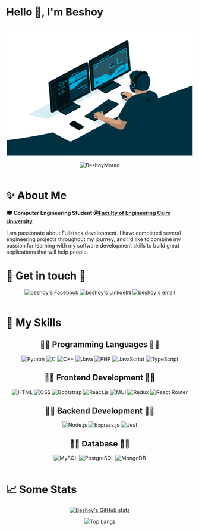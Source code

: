 # Hello 👋, I'm Beshoy

<p align="center">
  <img src="/main.gif" alt="Coder GIF" width="500" height="350">
</p>

<div align="center">
  <img src="https://komarev.com/ghpvc/?username=BeshoyMorad&label=Profile%20views&color=0e75b6&style=flat" alt="BeshoyMorad" />
</div>

<br>

# ✨ About Me
<strong>🎓 Computer Engineering Student <a href="http://eng.cu.edu.eg/ar/">@Faculty of Engineering Cairo University</a></strong>

I am passionate about Fullstack development. I have completed several engineering projects throughout my journey, and I'd like to combine my passion for learning with my software development skills to build great applications that will help people.

# 💬 Get in touch 💬

<div align="center">
  <a href="https://www.facebook.com/iiBesh00/">
  <img alt="beshoy's Facebook" src="https://img.shields.io/badge/Facebook-1877F2?style=for-the-badge&logo=facebook&logoColor=white" 
       draggable="false" />
  </a>

  <a href="https://www.linkedin.com/in/beshoymorad/">
    <img alt="beshoy's LinkdeIN" src="https://img.shields.io/badge/LinkedIn-0077B5?style=for-the-badge&logo=linkedin&logoColor=white"
         draggable="false" />
  </a>

  <a href="mailto:beshoymorad2002@gmail.com">
    <img alt="beshoy's email" src="https://img.shields.io/badge/Gmail-D14836?style=for-the-badge&logo=gmail&logoColor=white" 
          draggable="false" />
  </a>
</div>

<br>

# 🤹 My Skills

<div>
  <div align='center'>
    <h2> 👨‍💻 Programming Languages 👩‍💻 </h2>
    <img title="Python" src="https://img.shields.io/badge/Python-14354C?style=for-the-badge&logo=python&logoColor=white">
    <img title="C" src="https://img.shields.io/badge/C-00599C?style=for-the-badge&logo=c&logoColor=white">
    <img title="C++" src="https://img.shields.io/badge/C%2B%2B-00599C?style=for-the-badge&logo=c%2B%2B&logoColor=white">
    <img title="Java" src="https://img.shields.io/badge/Java-ED8B00?style=for-the-badge&logo=java&logoColor=white">
    <img title="PHP" src="https://img.shields.io/badge/PHP-777BB4?style=for-the-badge&logo=php&logoColor=white">
    <img title="JavaScript" src="https://img.shields.io/badge/JavaScript-323330?style=for-the-badge&logo=javascript&logoColor=F7DF1E">
    <img title="TypeScript" src="https://img.shields.io/badge/TypeScript-007ACC?style=for-the-badge&logo=typescript&logoColor=white">

  </div>
  
  <div align='center'>
    <h2> 👨‍💻 Frontend Development 👩‍💻 </h2>
    <img title="HTML" src="https://img.shields.io/badge/HTML5-E34F26?style=for-the-badge&logo=html5&logoColor=white">
    <img title="CSS" src="https://img.shields.io/badge/CSS3-1572B6?style=for-the-badge&logo=css3&logoColor=white">
    <img title="Bootstrap" src="https://img.shields.io/badge/Bootstrap-563D7C?style=for-the-badge&logo=bootstrap&logoColor=white">
    <img title="React.js" src="https://img.shields.io/badge/React-20232A?style=for-the-badge&logo=react&logoColor=61DAFB">
    <img title="MUI" src="https://img.shields.io/badge/Material--UI-0081CB?style=for-the-badge&logo=material-ui&logoColor=white">
    <img title="Redux" src="https://img.shields.io/badge/Redux-593D88?style=for-the-badge&logo=redux&logoColor=white">
    <img title="React Router" src="https://img.shields.io/badge/React_Router-CA4245?style=for-the-badge&logo=react-router&logoColor=white">
  </div>

  <div align='center'>
    <h2> 👨‍💻 Backend Development 👩‍💻 </h2>
    <img title="Node.js" src="https://img.shields.io/badge/Node.js-43853D?style=for-the-badge&logo=node.js&logoColor=white">
    <img title="Express.js" src="https://img.shields.io/badge/Express.js-404D59?style=for-the-badge">
    <img title="Jest" src="https://img.shields.io/badge/Jest-323330?style=for-the-badge&logo=Jest&logoColor=white">
  </div>

  <div align='center'>
    <h2> 👨‍💻 Database 👩‍💻 </h2>
    <img title="MySQL" src="https://img.shields.io/badge/MySQL-00000F?style=for-the-badge&logo=mysql&logoColor=white">
    <img title="PostgreSQL" src="https://img.shields.io/badge/PostgreSQL-316192?style=for-the-badge&logo=postgresql&logoColor=white">
    <img title="MongoDB" src="https://img.shields.io/badge/MongoDB-4EA94B?style=for-the-badge&logo=mongodb&logoColor=white">
  </div>
</div>

<br>

# 📈 Some Stats
<div align="center">

  [![Beshoy's GitHub stats](https://github-readme-stats.vercel.app/api?username=BeshoyMorad&show_icons=true&theme=radical)](https://github.com/anuraghazra/github-readme-stats)
  
  [![Top Langs](https://github-readme-stats.vercel.app/api/top-langs/?username=BeshoyMorad&hide_progress=true&theme=radical)](https://github.com/anuraghazra/github-readme-stats)

</div>
